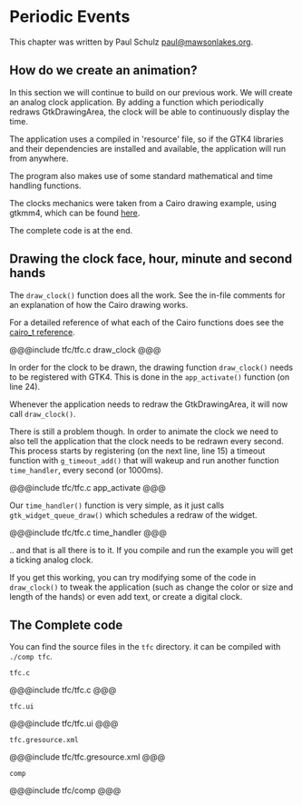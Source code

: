 # Periodic Events

This chapter was written by Paul Schulz <paul@mawsonlakes.org>.

## How do we create an animation?

In this section we will continue to build on our previous work. We will create
an analog clock application. By adding a function which periodically redraws
GtkDrawingArea, the clock will be able to continuously display the time.

The application uses a compiled in 'resource' file, so if the GTK4 libraries and
their dependencies are installed and available, the application will run from
anywhere.

The program also makes use of some standard mathematical and time handling
functions.

The clocks mechanics were taken from a Cairo drawing example, using gtkmm4, which can be found
[here](https://developer-old.gnome.org/gtkmm-tutorial/stable/sec-drawing-clock-example.html.en).

The complete code is at the end.

## Drawing the clock face, hour, minute and second hands

The `draw_clock()` function does all the work. See the in-file comments for an
explanation of how the Cairo drawing works.

For a detailed reference of what each of the Cairo functions does see the
[cairo_t reference](https://www.cairographics.org/manual/cairo-cairo-t.html).

@@@include
tfc/tfc.c draw_clock
@@@

In order for the clock to be drawn, the drawing function `draw_clock()` needs
to be registered with GTK4. This is done in the `app_activate()` function (on line 24).

Whenever the application needs to redraw the GtkDrawingArea, it will now call `draw_clock()`.

There is still a problem though. In order to animate the clock we need to also
tell the application that the clock needs to be redrawn every second. This
process starts by registering (on the next line, line 15) a timeout function
with `g_timeout_add()` that will wakeup and run another function `time_handler`,
every second (or 1000ms).

@@@include
tfc/tfc.c app_activate
@@@

Our `time_handler()` function is very simple, as it just calls
`gtk_widget_queue_draw()` which schedules a redraw of the widget.

@@@include
tfc/tfc.c time_handler
@@@

.. and that is all there is to it. If you compile and run the example you will
get a ticking analog clock.

If you get this working, you can try modifying some of the code in
`draw_clock()` to tweak the application (such as change the color or size and
length of the hands) or even add text, or create a digital clock.

## The Complete code

You can find the source files in the `tfc` directory. it can be compiled with `./comp tfc`.

`tfc.c`

@@@include
tfc/tfc.c
@@@

`tfc.ui`

@@@include
tfc/tfc.ui
@@@

`tfc.gresource.xml`

@@@include
tfc/tfc.gresource.xml
@@@

`comp`

@@@include
tfc/comp
@@@
